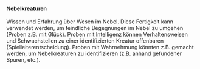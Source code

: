 #### Nebelkreaturen

Wissen und Erfahrung über Wesen im Nebel. Diese Fertigkeit kann verwendet werden, um feindliche Begegnungen im Nebel
zu umgehen (Proben z.B. mit Glück). Proben mit Intelligenz können Verhaltensweisen und Schwachstellen zu einer
identifizierten Kreatur offenbaren (Spielleiterentscheidung). Proben mit Wahrnehmung könnten z.B. gemacht werden, um
Nebelkreaturen zu identifizieren (z.B. anhand gefundener Spuren, etc.).
